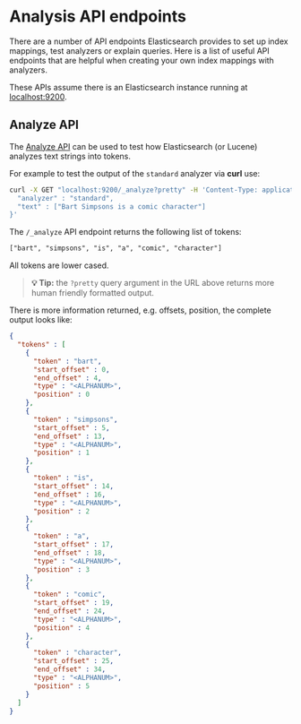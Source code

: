 # Analysis API endpoints

There are a number of API endpoints Elasticsearch provides to set up index mappings, test analyzers or explain queries. Here is a list of useful API endpoints that are helpful when creating your own index mappings with analyzers.

These APIs assume there is an Elasticsearch instance running at [localhost:9200](http://localhost:9200).

## Analyze API

The [Analyze API](https://www.elastic.co/guide/en/elasticsearch/reference/current/indices-analyze.html) can be used to test how Elasticsearch (or Lucene) analyzes text strings into tokens.

For example to test the output of the `standard` analyzer via **curl** use:

```bash
curl -X GET "localhost:9200/_analyze?pretty" -H 'Content-Type: application/json' -d '{
  "analyzer" : "standard",
  "text" : ["Bart Simpsons is a comic character"]
}'
```

The `/_analyze` API endpoint returns the following list of tokens:

```txt
["bart", "simpsons", "is", "a", "comic", "character"]
```

All tokens are lower cased.

> **💡 Tip:** the `?pretty` query argument in the URL above returns more human friendly formatted output.

There is more information returned, e.g. offsets, position, the complete output looks like:

```json
{
  "tokens" : [
    {
      "token" : "bart",
      "start_offset" : 0,
      "end_offset" : 4,
      "type" : "<ALPHANUM>",
      "position" : 0
    },
    {
      "token" : "simpsons",
      "start_offset" : 5,
      "end_offset" : 13,
      "type" : "<ALPHANUM>",
      "position" : 1
    },
    {
      "token" : "is",
      "start_offset" : 14,
      "end_offset" : 16,
      "type" : "<ALPHANUM>",
      "position" : 2
    },
    {
      "token" : "a",
      "start_offset" : 17,
      "end_offset" : 18,
      "type" : "<ALPHANUM>",
      "position" : 3
    },
    {
      "token" : "comic",
      "start_offset" : 19,
      "end_offset" : 24,
      "type" : "<ALPHANUM>",
      "position" : 4
    },
    {
      "token" : "character",
      "start_offset" : 25,
      "end_offset" : 34,
      "type" : "<ALPHANUM>",
      "position" : 5
    }
  ]
}
```
